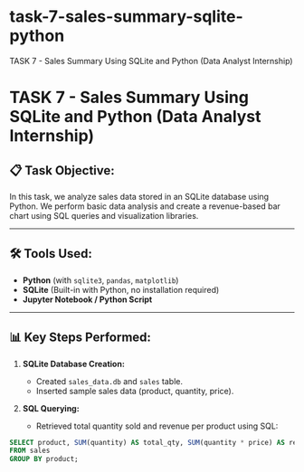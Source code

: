 # task-7-sales-summary-sqlite-python
TASK 7 - Sales Summary Using SQLite and Python (Data Analyst Internship)


# TASK 7 - Sales Summary Using SQLite and Python (Data Analyst Internship)

## 📋 Task Objective:
In this task, we analyze sales data stored in an SQLite database using Python.
We perform basic data analysis and create a revenue-based bar chart using SQL queries and visualization libraries.

---

## 🛠️ Tools Used:
- **Python** (with `sqlite3`, `pandas`, `matplotlib`)
- **SQLite** (Built-in with Python, no installation required)
- **Jupyter Notebook / Python Script**

---

## 📊 Key Steps Performed:
1. **SQLite Database Creation:**  
   - Created `sales_data.db` and `sales` table.
   - Inserted sample sales data (product, quantity, price).

2. **SQL Querying:**  
   - Retrieved total quantity sold and revenue per product using SQL:
```sql
SELECT product, SUM(quantity) AS total_qty, SUM(quantity * price) AS revenue 
FROM sales 
GROUP BY product;
